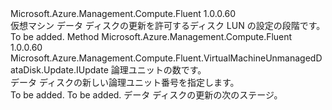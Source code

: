 <Type Name="IWithDiskLun" FullName="Microsoft.Azure.Management.Compute.Fluent.VirtualMachineUnmanagedDataDisk.Update.IWithDiskLun">
  <TypeSignature Language="C#" Value="public interface IWithDiskLun" />
  <TypeSignature Language="ILAsm" Value=".class public interface auto ansi abstract IWithDiskLun" />
  <TypeSignature Language="DocId" Value="T:Microsoft.Azure.Management.Compute.Fluent.VirtualMachineUnmanagedDataDisk.Update.IWithDiskLun" />
  <TypeSignature Language="VB.NET" Value="Public Interface IWithDiskLun" />
  <TypeSignature Language="F#" Value="type IWithDiskLun = interface" />
  <AssemblyInfo>
    <AssemblyName>Microsoft.Azure.Management.Compute.Fluent</AssemblyName>
    <AssemblyVersion>1.0.0.60</AssemblyVersion>
  </AssemblyInfo>
  <Interfaces />
  <Docs>
    <summary>
            仮想マシン データ ディスクの更新を許可するディスク LUN の設定の段階です。
            </summary>
    <remarks>To be added.</remarks>
  </Docs>
  <Members>
    <Member MemberName="WithLun">
      <MemberSignature Language="C#" Value="public Microsoft.Azure.Management.Compute.Fluent.VirtualMachineUnmanagedDataDisk.Update.IUpdate WithLun (int lun);" />
      <MemberSignature Language="ILAsm" Value=".method public hidebysig newslot virtual instance class Microsoft.Azure.Management.Compute.Fluent.VirtualMachineUnmanagedDataDisk.Update.IUpdate WithLun(int32 lun) cil managed" />
      <MemberSignature Language="DocId" Value="M:Microsoft.Azure.Management.Compute.Fluent.VirtualMachineUnmanagedDataDisk.Update.IWithDiskLun.WithLun(System.Int32)" />
      <MemberSignature Language="VB.NET" Value="Public Function WithLun (lun As Integer) As IUpdate" />
      <MemberSignature Language="F#" Value="abstract member WithLun : int -&gt; Microsoft.Azure.Management.Compute.Fluent.VirtualMachineUnmanagedDataDisk.Update.IUpdate" Usage="iWithDiskLun.WithLun lun" />
      <MemberType>Method</MemberType>
      <AssemblyInfo>
        <AssemblyName>Microsoft.Azure.Management.Compute.Fluent</AssemblyName>
        <AssemblyVersion>1.0.0.60</AssemblyVersion>
      </AssemblyInfo>
      <ReturnValue>
        <ReturnType>Microsoft.Azure.Management.Compute.Fluent.VirtualMachineUnmanagedDataDisk.Update.IUpdate</ReturnType>
      </ReturnValue>
      <Parameters>
        <Parameter Name="lun" Type="System.Int32" />
      </Parameters>
      <Docs>
        <param name="lun">論理ユニットの数です。</param>
        <summary>
            データ ディスクの新しい論理ユニット番号を指定します。
            </summary>
        <returns>To be added.</returns>
        <remarks>To be added.</remarks>
        <return>データ ディスクの更新の次のステージ。</return>
      </Docs>
    </Member>
  </Members>
</Type>